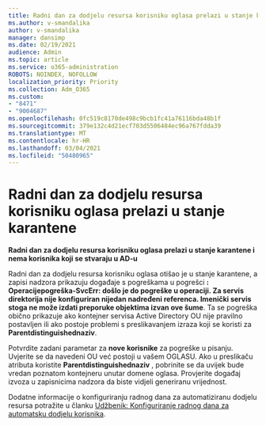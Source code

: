 ```yaml
---
title: Radni dan za dodjelu resursa korisniku oglasa prelazi u stanje karantene
ms.author: v-smandalika
author: v-smandalika
manager: dansimp
ms.date: 02/19/2021
audience: Admin
ms.topic: article
ms.service: o365-administration
ROBOTS: NOINDEX, NOFOLLOW
localization_priority: Priority
ms.collection: Adm_O365
ms.custom:
- "8471"
- "9004687"
ms.openlocfilehash: 0fc519c8170de498c9bcb1fc41a76116bda48b1f
ms.sourcegitcommit: 379e132c4d21ecf703d5506484ec96a767fdda39
ms.translationtype: MT
ms.contentlocale: hr-HR
ms.lasthandoff: 03/04/2021
ms.locfileid: "50480965"
---
```

# <a name="workday-to-ad-user-provisioning-goes-into-quarantine-state"></a>Radni dan za dodjelu resursa korisniku oglasa prelazi u stanje karantene

**Radni dan za dodjelu resursa korisniku oglasa prelazi u stanje karantene i nema korisnika koji se stvaraju u AD-u**

Radni dan za dodjelu resursa korisniku oglasa otišao je u stanje karantene, a zapisi nadzora prikazuju događaje s pogreškama u pogrešci **: Operacijepogreška-SvcErr: došlo je do pogreške u operaciji. Za servis direktorija nije konfiguriran nijedan nadređeni referenca. Imenički servis stoga ne može izdati preporuke objektima izvan ove šume**. Ta se pogreška obično prikazuje ako kontejner servisa Active Directory OU nije pravilno postavljen ili ako postoje problemi s preslikavanjem izraza koji se koristi za **Parentdistinguishednaziv**.

Potvrdite zadani parametar za **nove korisnike** za pogreške u pisanju. Uvjerite se da navedeni OU već postoji u vašem OGLASU. Ako u preslikaču atributa koristite **Parentdistinguishednaziv** , pobrinite se da uvijek bude vredan poznatom kontejneru unutar domene oglasa. Provjerite događaj izvoza u zapisnicima nadzora da biste vidjeli generiranu vrijednost.

Dodatne informacije o konfiguriranju radnog dana za automatiziranu dodjelu resursa potražite u članku [Udžbenik: Konfiguriranje radnog dana za automatsku dodjelu korisnika](https://docs.microsoft.com/azure/active-directory/saas-apps/workday-inbound-tutorial).

